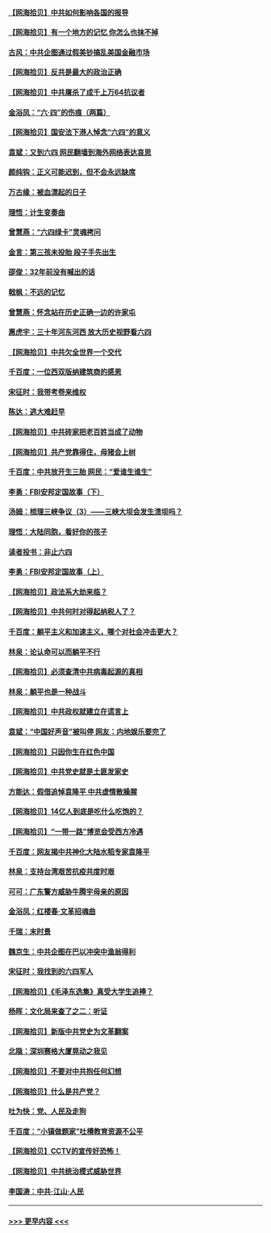 #### [【网海拾贝】中共如何影响各国的报导](../pages/nsc993/n13012599.md?t=06111651) 
#### [【网海拾贝】有一个地方的记忆 你怎么也抹不掉](../pages/nsc993/n13009802.md?t=06111651) 
#### [古风：中共企图通过假美钞搞乱美国金融市场](../pages/nsc993/n13009626.md?t=06111651) 
#### [【网海拾贝】反共是最大的政治正确](../pages/nsc993/n13007051.md?t=06111651) 
#### [【网海拾贝】中共屠杀了成千上万64抗议者](../pages/nsc993/n13002713.md?t=06111651) 
#### [金浴凤：“六·四”的伤痕（两篇）](../pages/nsc993/n13001719.md?t=06111651) 
#### [【网海拾贝】国安法下港人悼念“六四”的意义](../pages/nsc993/n13001039.md?t=06111651) 
#### [袁斌：又到六四 网民翻墙到海外网络表达哀思](../pages/nsc993/n13000995.md?t=06111651) 
#### [颜纯钩：正义可能迟到，但不会永远缺席](../pages/nsc993/n13000920.md?t=06111651) 
#### [万古缘：被血漂起的日子](../pages/nsc993/n13000914.md?t=06111651) 
#### [理悟：计生变奏曲](../pages/nsc993/n13000414.md?t=06111651) 
#### [曾慧燕：“六四绿卡”灵魂拷问](../pages/nsc993/n13000277.md?t=06111651) 
#### [金言：第三孩未投胎 段子手先出生](../pages/nsc993/n13000215.md?t=06111651) 
#### [邵俊：32年前没有喊出的话](../pages/nsc993/n13000181.md?t=06111651) 
#### [戟枫：不远的记忆](../pages/nsc993/n13000121.md?t=06111651) 
#### [曾慧燕：怀念站在历史正确一边的许家屯](../pages/nsc993/n13000073.md?t=06111651) 
#### [惠虎宇：三十年河东河西 放大历史视野看六四](../pages/nsc993/n13000018.md?t=06111651) 
#### [【网海拾贝】中共欠全世界一个交代](../pages/nsc993/n12998706.md?t=06111651) 
#### [千百度：一位西双版纳建筑商的感恩](../pages/nsc993/n12998487.md?t=06111651) 
#### [宋征时：我带考卷来维权](../pages/nsc993/n12994088.md?t=06111651) 
#### [陈达：逃大难赶早](../pages/nsc993/n12993569.md?t=06111651) 
#### [【网海拾贝】中共砖家把老百姓当成了动物](../pages/nsc993/n12993483.md?t=06111651) 
#### [【网海拾贝】共产党靠得住，母猪会上树](../pages/nsc993/n12990730.md?t=06111651) 
#### [千百度：中共放开生三胎 网民：“爱谁生谁生”](../pages/nsc993/n12990644.md?t=06111651) 
#### [李勇：FBI安邦定国故事（下）](../pages/nsc993/n12987854.md?t=06111651) 
#### [汤姆：梳理三峡争议（3）——三峡大坝会发生溃坝吗？](../pages/nsc993/n12989806.md?t=06111651) 
#### [理悟：大陆同胞，看好你的孩子](../pages/nsc993/n12989778.md?t=06111651) 
#### [读者投书：非止六四](../pages/nsc993/n12989673.md?t=06111651) 
#### [李勇：FBI安邦定国故事（上）](../pages/nsc993/n12987749.md?t=06111651) 
#### [【网海拾贝】政法系大劫来临？](../pages/nsc993/n12987596.md?t=06111651) 
#### [【网海拾贝】中共何时对得起纳税人了？](../pages/nsc993/n12985578.md?t=06111651) 
#### [千百度：躺平主义和加速主义，哪个对社会冲击更大？](../pages/nsc993/n12985512.md?t=06111651) 
#### [林泉：论认命可以而躺平不行](../pages/nsc993/n12985505.md?t=06111651) 
#### [【网海拾贝】必须查清中共病毒起源的真相](../pages/nsc993/n12984276.md?t=06111651) 
#### [林泉：躺平也是一种战斗](../pages/nsc993/n12984194.md?t=06111651) 
#### [【网海拾贝】中共政权就建立在谎言上](../pages/nsc993/n12981880.md?t=06111651) 
#### [袁斌：“中国好声音”被叫停 网友：内地娱乐要完了](../pages/nsc993/n12981826.md?t=06111651) 
#### [【网海拾贝】只因你生在红色中国](../pages/nsc993/n12979096.md?t=06111651) 
#### [【网海拾贝】中共党史就是土匪发家史](../pages/nsc993/n12976478.md?t=06111651) 
#### [方能达：假借追悼袁隆平 中共虚情散臊腥](../pages/nsc993/n12976396.md?t=06111651) 
#### [【网海拾贝】14亿人到底是吃什么吃饱的？](../pages/nsc993/n12974125.md?t=06111651) 
#### [【网海拾贝】“一带一路”博览会受西方冷遇](../pages/nsc993/n12971787.md?t=06111651) 
#### [千百度：网友揭中共神化大陆水稻专家袁隆平](../pages/nsc993/n12971733.md?t=06111651) 
#### [林泉：支持台湾艰苦抗疫共度时艰](../pages/nsc993/n12971350.md?t=06111651) 
#### [可可：广东警方威胁牛腾宇母亲的原因](../pages/nsc993/n12971100.md?t=06111651) 
#### [金浴凤：红楼春·文革招魂曲](../pages/nsc993/n12970354.md?t=06111651) 
#### [千瑞：末时景](../pages/nsc993/n12970337.md?t=06111651) 
#### [魏京生：中共企图在巴以冲突中渔翁得利](../pages/nsc993/n12970286.md?t=06111651) 
#### [宋征时：我找到的六四军人](../pages/nsc993/n12970213.md?t=06111651) 
#### [【网海拾贝】《毛泽东选集》真受大学生追捧？](../pages/nsc993/n12968779.md?t=06111651) 
#### [杨晖：文化局来查了之二：听证](../pages/nsc993/n12966528.md?t=06111651) 
#### [【网海拾贝】新版中共党史为文革翻案](../pages/nsc993/n12967526.md?t=06111651) 
#### [北隐：深圳赛格大厦晃动之我见](../pages/nsc993/n12967393.md?t=06111651) 
#### [【网海拾贝】不要对中共抱任何幻想](../pages/nsc993/n12965222.md?t=06111651) 
#### [【网海拾贝】什么是共产党？](../pages/nsc993/n12962781.md?t=06111651) 
#### [吐为快：党、人民及走狗](../pages/nsc993/n12962747.md?t=06111651) 
#### [千百度：“小镇做题家”吐槽教育资源不公平](../pages/nsc993/n12962705.md?t=06111651) 
#### [【网海拾贝】CCTV的宣传好恐怖！](../pages/nsc993/n12959984.md?t=06111651) 
#### [【网海拾贝】中共统治模式威胁世界](../pages/nsc993/n12957622.md?t=06111651) 
#### [李国涛：中共‧江山‧人民](../pages/nsc993/n12957502.md?t=06111651) 

----
#### [ >>> 更早内容 <<< ](../indexes/nsc993-earlier.md)
